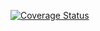 [![Coverage Status](https://coveralls.io/repos/github/bryanhug/c4cs-f17-rpn/badge.svg?branch=master)](https://coveralls.io/github/bryanhug/c4cs-f17-rpn?branch=master)
